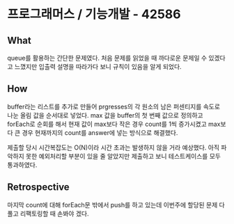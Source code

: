 # 프로그래머스 / 기능개발 - 42586

## What
queue를 활용하는 간단한 문제였다. 처음 문제를 읽었을 때 까다로운 문제일 수 있겠다고 느꼈지만 입출력 설명을 따라가다 보니 규칙이 있음을 알게 되었다.

## How
buffer라는 리스트를 추가로 만들어 prgresses의 각 원소의 남은 퍼센티지를 속도로 나눈 올림 값을 순서대로 넣었다. max 값을 buffer의 첫 번째 값으로 정의하고 forEach로 순회를 해서 현재 값이 max보다 작은 경우 count를 1씩 증가시켰고 max보다 큰 경우 현재까지의 count를 answer에 넣는 방식으로 해결했다.

제출할 당시 시간복잡도는 O(N)이라 시간 초과는 발생하지 않을 거라 예상했다. 아직 파악하지 못한 예외처리할 부분이 있을 줄 알았지만 제출하고 보니 테스트케이스를 모두 통과하였다.

## Retrospective
마지막 count에 대해 forEach문 밖에서 push를 하고 있는데 이번주에 할당된 문제 다 풀고 리팩토링할 때 손봐야 겠다.